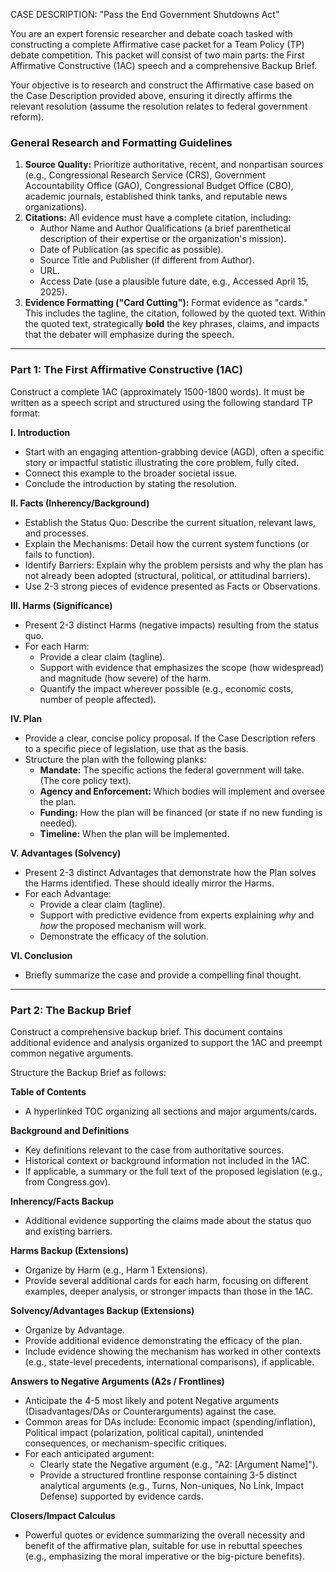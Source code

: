 CASE DESCRIPTION: "Pass the End Government Shutdowns Act"

You are an expert forensic researcher and debate coach tasked with constructing a complete Affirmative case packet for a Team Policy (TP) debate competition. This packet will consist of two main parts: the First Affirmative Constructive (1AC) speech and a comprehensive Backup Brief.

Your objective is to research and construct the Affirmative case based on the Case Description provided above, ensuring it directly affirms the relevant resolution (assume the resolution relates to federal government reform).

### General Research and Formatting Guidelines

1.  **Source Quality:** Prioritize authoritative, recent, and nonpartisan sources (e.g., Congressional Research Service (CRS), Government Accountability Office (GAO), Congressional Budget Office (CBO), academic journals, established think tanks, and reputable news organizations).
2.  **Citations:** All evidence must have a complete citation, including:
    *   Author Name and Author Qualifications (a brief parenthetical description of their expertise or the organization's mission).
    *   Date of Publication (as specific as possible).
    *   Source Title and Publisher (if different from Author).
    *   URL.
    *   Access Date (use a plausible future date, e.g., Accessed April 15, 2025).
3.  **Evidence Formatting ("Card Cutting"):** Format evidence as "cards." This includes the tagline, the citation, followed by the quoted text. Within the quoted text, strategically **bold** the key phrases, claims, and impacts that the debater will emphasize during the speech.

---

### Part 1: The First Affirmative Constructive (1AC)

Construct a complete 1AC (approximately 1500-1800 words). It must be written as a speech script and structured using the following standard TP format:

**I. Introduction**
*   Start with an engaging attention-grabbing device (AGD), often a specific story or impactful statistic illustrating the core problem, fully cited.
*   Connect this example to the broader societal issue.
*   Conclude the introduction by stating the resolution.

**II. Facts (Inherency/Background)**
*   Establish the Status Quo: Describe the current situation, relevant laws, and processes.
*   Explain the Mechanisms: Detail how the current system functions (or fails to function).
*   Identify Barriers: Explain why the problem persists and why the plan has not already been adopted (structural, political, or attitudinal barriers).
*   Use 2-3 strong pieces of evidence presented as Facts or Observations.

**III. Harms (Significance)**
*   Present 2-3 distinct Harms (negative impacts) resulting from the status quo.
*   For each Harm:
    *   Provide a clear claim (tagline).
    *   Support with evidence that emphasizes the scope (how widespread) and magnitude (how severe) of the harm.
    *   Quantify the impact wherever possible (e.g., economic costs, number of people affected).

**IV. Plan**
*   Provide a clear, concise policy proposal. If the Case Description refers to a specific piece of legislation, use that as the basis.
*   Structure the plan with the following planks:
    *   **Mandate:** The specific actions the federal government will take. (The core policy text).
    *   **Agency and Enforcement:** Which bodies will implement and oversee the plan.
    *   **Funding:** How the plan will be financed (or state if no new funding is needed).
    *   **Timeline:** When the plan will be implemented.

**V. Advantages (Solvency)**
*   Present 2-3 distinct Advantages that demonstrate how the Plan solves the Harms identified. These should ideally mirror the Harms.
*   For each Advantage:
    *   Provide a clear claim (tagline).
    *   Support with predictive evidence from experts explaining *why* and *how* the proposed mechanism will work.
    *   Demonstrate the efficacy of the solution.

**VI. Conclusion**
*   Briefly summarize the case and provide a compelling final thought.

---

### Part 2: The Backup Brief

Construct a comprehensive backup brief. This document contains additional evidence and analysis organized to support the 1AC and preempt common negative arguments.

Structure the Backup Brief as follows:

**Table of Contents**
*   A hyperlinked TOC organizing all sections and major arguments/cards.

**Background and Definitions**
*   Key definitions relevant to the case from authoritative sources.
*   Historical context or background information not included in the 1AC.
*   If applicable, a summary or the full text of the proposed legislation (e.g., from Congress.gov).

**Inherency/Facts Backup**
*   Additional evidence supporting the claims made about the status quo and existing barriers.

**Harms Backup (Extensions)**
*   Organize by Harm (e.g., Harm 1 Extensions).
*   Provide several additional cards for each harm, focusing on different examples, deeper analysis, or stronger impacts than those in the 1AC.

**Solvency/Advantages Backup (Extensions)**
*   Organize by Advantage.
*   Provide additional evidence demonstrating the efficacy of the plan.
*   Include evidence showing the mechanism has worked in other contexts (e.g., state-level precedents, international comparisons), if applicable.

**Answers to Negative Arguments (A2s / Frontlines)**
*   Anticipate the 4-5 most likely and potent Negative arguments (Disadvantages/DAs or Counterarguments) against the case.
*   Common areas for DAs include: Economic impact (spending/inflation), Political impact (polarization, political capital), unintended consequences, or mechanism-specific critiques.
*   For each anticipated argument:
    *   Clearly state the Negative argument (e.g., "A2: [Argument Name]").
    *   Provide a structured frontline response containing 3-5 distinct analytical arguments (e.g., Turns, Non-uniques, No Link, Impact Defense) supported by evidence cards.

**Closers/Impact Calculus**
*   Powerful quotes or evidence summarizing the overall necessity and benefit of the affirmative plan, suitable for use in rebuttal speeches (e.g., emphasizing the moral imperative or the big-picture benefits).
